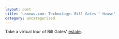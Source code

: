 ```yaml
---
layout: post
title: 'usnews.com: Technology: Bill Gates'' House'
category: uncategorized
---
```


Take a virtual tour of Bill Gates' <a href="http://www.usnews.com/usnews/tech/billgate/gates.htm">estate</a>.
